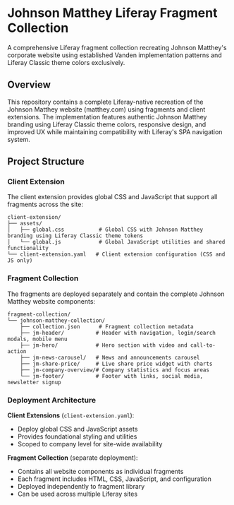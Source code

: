 # Johnson Matthey Liferay Fragment Collection

A comprehensive Liferay fragment collection recreating Johnson Matthey's corporate website using established Vanden implementation patterns and Liferay Classic theme colors exclusively.

## Overview

This repository contains a complete Liferay-native recreation of the Johnson Matthey website (matthey.com) using fragments and client extensions. The implementation features authentic Johnson Matthey branding using Liferay Classic theme colors, responsive design, and improved UX while maintaining compatibility with Liferay's SPA navigation system.

## Project Structure

### Client Extension
The client extension provides global CSS and JavaScript that support all fragments across the site:

```
client-extension/
├── assets/
│   ├── global.css           # Global CSS with Johnson Matthey branding using Liferay Classic theme tokens
│   └── global.js            # Global JavaScript utilities and shared functionality
└── client-extension.yaml   # Client extension configuration (CSS and JS only)
```

### Fragment Collection
The fragments are deployed separately and contain the complete Johnson Matthey website components:

```
fragment-collection/
└── johnson-matthey-collection/
    ├── collection.json      # Fragment collection metadata
    ├── jm-header/          # Header with navigation, login/search modals, mobile menu
    ├── jm-hero/            # Hero section with video and call-to-action
    ├── jm-news-carousel/   # News and announcements carousel
    ├── jm-share-price/     # Live share price widget with charts
    ├── jm-company-overview/# Company statistics and focus areas
    └── jm-footer/          # Footer with links, social media, newsletter signup
```

### Deployment Architecture

**Client Extensions** (`client-extension.yaml`):
- Deploy global CSS and JavaScript assets
- Provides foundational styling and utilities
- Scoped to company level for site-wide availability

**Fragment Collection** (separate deployment):
- Contains all website components as individual fragments
- Each fragment includes HTML, CSS, JavaScript, and configuration
- Deployed independently to fragment library
- Can be used across multiple Liferay sites


